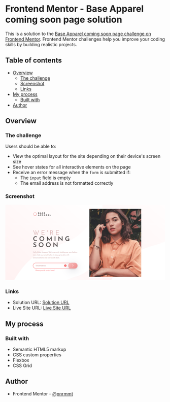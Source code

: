 # Frontend Mentor - Base Apparel coming soon page solution

This is a solution to the [Base Apparel coming soon page challenge on Frontend Mentor](https://www.frontendmentor.io/challenges/base-apparel-coming-soon-page-5d46b47f8db8a7063f9331a0). Frontend Mentor challenges help you improve your coding skills by building realistic projects. 

## Table of contents

- [Overview](#overview)
  - [The challenge](#the-challenge)
  - [Screenshot](#screenshot)
  - [Links](#links)
- [My process](#my-process)
  - [Built with](#built-with)
- [Author](#author)

## Overview

### The challenge

Users should be able to:

- View the optimal layout for the site depending on their device's screen size
- See hover states for all interactive elements on the page
- Receive an error message when the `form` is submitted if:
  - The `input` field is empty
  - The email address is not formatted correctly

### Screenshot

![](./images/screen.PNG)

### Links

- Solution URL: [Solution URL](https://github.com/pnrmmt/frontendmentor-newbie13)
- Live Site URL: [Live Site URL](https://pnrmmt.github.io/frontendmentor-newbie13/)

## My process

### Built with

- Semantic HTML5 markup
- CSS custom properties
- Flexbox
- CSS Grid

## Author
- Frontend Mentor - [@pnrmmt](https://www.frontendmentor.io/profile/pnrmmt)

